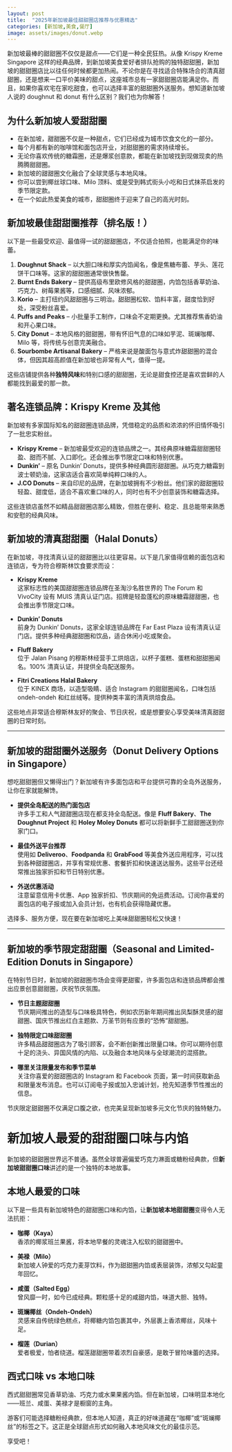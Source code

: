 ```yaml
---
layout: post
title:  "2025年新加坡最佳甜甜圈店推荐与优惠精选"
categories: [新加坡,美食,餐厅]
image: assets/images/donut.webp
---
```


新加坡最棒的甜甜圈不仅仅是甜点——它们是一种全民狂热。从像 Krispy Kreme Singapore 这样的经典品牌，到新加坡美食爱好者排队抢购的独特甜甜圈，新加坡的甜甜圈店比以往任何时候都更加热闹。不论你是在寻找适合特殊场合的清真甜甜圈，还是想来一口平价美味的甜点，这座城市总有一家甜甜圈店能满足你。而且，如果你喜欢宅在家吃甜食，也可以选择丰富的甜甜圈外送服务。想知道新加坡人说的 doughnut 和 donut 有什么区别？我们也为你解答！

## 为什么新加坡人爱甜甜圈

- 在新加坡，甜甜圈不仅是一种甜点，它们已经成为城市饮食文化的一部分。
- 每个月都有新的咖啡馆和面包店开业，对甜甜圈的需求持续增长。
- 无论你喜欢传统的糖霜圈，还是爆浆创意款，都能在新加坡找到现做现卖的热腾腾甜甜圈。
- 新加坡的甜甜圈文化融合了全球灵感与本地风味。
- 你可以尝到椰丝球口味、Milo 顶料、或是受到韩式街头小吃和日式抹茶启发的季节限定款。
- 在一个如此热爱美食的城市，甜甜圈终于迎来了自己的高光时刻。

## 新加坡最佳甜甜圈推荐（排名版！）

以下是一些最受欢迎、最值得一试的甜甜圈店，不仅适合拍照，也能满足你的味蕾。

1. **Doughnut Shack** – 以大胆口味和厚实内馅闻名，像是焦糖布蕾、芋头、莲花饼干口味等。这家的甜甜圈通常很快售罄。
2. **Burnt Ends Bakery** – 提供高级布里欧修风格的甜甜圈，内馅包括香草奶油、巧克力、树莓果酱等，口感细腻、风味浓郁。
3. **Korio** – 主打纽约风甜甜圈与三明治。甜甜圈松软、馅料丰富，甜度恰到好处，深受粉丝喜爱。
4. **Puffs and Peaks** – 小批量手工制作，口味会不定期更换。尤其推荐焦香奶油和开心果口味。
5. **City Donut** – 本地风格的甜甜圈，带有怀旧气息的口味如芋泥、斑斓咖椰、Milo 等，将传统与创意完美融合。
6. **Sourbombe Artisanal Bakery** – 严格来说是酸面包与意式炸甜甜圈的混合体，但因其超高颜值在新加坡也非常有人气，值得一提。

这些店铺提供各种**独特风味**和特别口感的甜甜圈，无论是甜食控还是喜欢尝鲜的人都能找到最爱的那一款。

## 著名连锁品牌：Krispy Kreme 及其他

新加坡有多家国际知名的甜甜圈连锁品牌，凭借稳定的品质和浓浓的怀旧情怀吸引了一批忠实粉丝。

- **Krispy Kreme** – 新加坡最受欢迎的连锁品牌之一。其经典原味糖霜甜甜圈轻盈、甜而不腻、入口即化。还会推出季节限定口味和特别优惠。
- **Dunkin’** – 原名 Dunkin’ Donuts，提供多种经典圆形甜甜圈。从巧克力糖霜到波士顿奶油，这家店适合喜欢简单纯粹口味的人。
- **J.CO Donuts** – 来自印尼的品牌，在新加坡拥有不少粉丝。他们家的甜甜圈较轻盈、甜度低，适合不喜欢重口味的人，同时也有不少创意装饰和糖霜选择。

这些连锁店虽然不如精品甜甜圈店那么精致，但胜在便利、稳定、且总能带来熟悉和安慰的经典风味。

## 新加坡的清真甜甜圈（Halal Donuts）

在新加坡，寻找清真认证的甜甜圈比以往更容易。以下是几家值得信赖的面包店和连锁店，专为符合穆斯林饮食要求而设：

- **Krispy Kreme**  
  这家标志性的美国甜甜圈连锁品牌在圣淘沙名胜世界的 The Forum 和 VivoCity 设有 MUIS 清真认证门店。招牌是轻盈蓬松的原味糖霜甜甜圈，也会推出季节限定口味。

- **Dunkin’ Donuts**  
  前身为 Dunkin’ Donuts，这家全球连锁品牌在 Far East Plaza 设有清真认证门店。提供多种经典甜甜圈和饮品，适合休闲小吃或聚会。

- **Fluff Bakery**  
  位于 Jalan Pisang 的穆斯林经营手工烘焙店，以杯子蛋糕、蛋糕和甜甜圈闻名。100% 清真认证，并提供全岛配送服务。

- **Fitri Creations Halal Bakery**  
  位于 KINEX 商场，以造型吸睛、适合 Instagram 的甜甜圈闻名，口味包括 ondeh-ondeh 和红丝绒等。提供种类丰富的清真烘焙食品。

这些地点非常适合穆斯林友好的聚会、节日庆祝，或是想要安心享受美味清真甜甜圈的日常时刻。

---

## 新加坡的甜甜圈外送服务（Donut Delivery Options in Singapore）

想吃甜甜圈但又懒得出门？新加坡有许多面包店和平台提供可靠的全岛外送服务，让你在家就能解馋。

- **提供全岛配送的热门面包店**  
  许多手工和人气甜甜圈店现在都支持全岛配送。像是 **Fluff Bakery**、**The Doughnut Project** 和 **Holey Moley Donuts** 都可以将新鲜手工甜甜圈送到你家门口。

- **最佳外送平台推荐**  
  使用如 **Deliveroo**、**Foodpanda** 和 **GrabFood** 等美食外送应用程序，可以找到各种甜甜圈店，并享有常规优惠、套餐折扣和快速送达服务。这些平台还经常推出独家折扣和节日特别优惠。

- **外送优惠活动**  
  注意留意信用卡优惠、App 独家折扣、节庆期间的免运费活动。订阅你喜爱的面包店的电子报或加入会员计划，也有机会获得隐藏优惠。

选择多、服务方便，现在要在新加坡吃上美味甜甜圈轻松又快速！

---

## 新加坡的季节限定甜甜圈（Seasonal and Limited-Edition Donuts in Singapore）

在特别节日时，新加坡的甜甜圈市场会变得更甜蜜，许多面包店和连锁品牌都会推出应景创意甜甜圈，庆祝节庆氛围。

- **节日主题甜甜圈**  
  节庆期间推出的造型与口味极具特色，例如农历新年期间推出凤梨酥灵感的甜甜圈、国庆节推出红白主题款、万圣节则有应景的“恐怖”甜甜圈。

- **独特限定口味甜甜圈**  
  许多精品甜甜圈店为了吸引顾客，会不断创新推出限量口味。你可以期待创意十足的浇头、异国风情的内陷、以及融合本地风味与全球潮流的混搭款。

- **哪里关注限量发布和季节菜单**  
  关注你喜爱的甜甜圈店的 Instagram 和 Facebook 页面，第一时间获取新品和限量发布消息。也可以订阅电子报或加入忠诚计划，抢先知道季节性推出的信息。

节庆限定甜甜圈不仅满足口腹之欲，也完美呈现新加坡多元文化节庆的独特魅力。

# 新加坡人最爱的甜甜圈口味与内馅

新加坡的甜甜圈世界远不普通。虽然全球普遍偏爱巧克力淋面或糖粉经典款，但**新加坡甜甜圈口味**讲述的是一个独特的本地故事。

## 本地人最爱的口味

以下是一些具有新加坡特色的甜甜圈口味和内馅，让**新加坡本地甜甜圈**变得令人无法抗拒：

- **咖椰（Kaya）**  
  香浓的椰浆班兰果酱，将本地早餐的灵魂注入松软的甜甜圈中。

- **美禄（Milo）**  
  新加坡人钟爱的巧克力麦芽饮料，作为甜甜圈内馅或表层装饰，浓郁又勾起童年回忆。

- **咸蛋（Salted Egg）**  
  曾风靡一时，如今已成经典。颗粒感十足的咸甜内馅，味道大胆、独特。

- **斑斓椰丝（Ondeh-Ondeh）**  
  灵感来自传统绿色糕点，将椰糖内馅包裹其中，外层裹上香浓椰丝，风味十足。

- **榴莲（Durian）**  
  爱者极爱，怕者绕道。榴莲甜甜圈带着浓烈自豪感，是敢于冒险味蕾的选择。

## 西式口味 vs 本地口味

西式甜甜圈常见香草奶油、巧克力或水果果酱内馅。但在新加坡，口味明显本地化——班兰、咸蛋、美禄才是橱窗的主角。

游客们可能选择糖粉经典款，但本地人知道，真正的好味道藏在“咖椰”或“斑斓椰丝”的标签之下。这正是全球甜点形式如何融入本地风味文化的最佳示范。

享受吧！